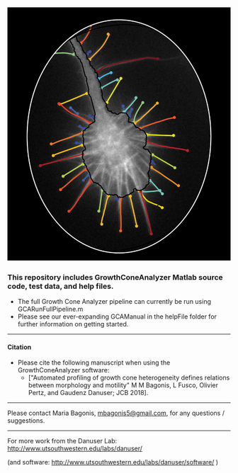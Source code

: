![Alt Text](GCALogo.PNG?raw=true "GCA")
-------------

### This repository includes GrowthConeAnalyzer Matlab source code, test data, and help files. 
- The full Growth Cone Analyzer pipeline can currently be run using GCARunFullPipeline.m 
- Please see our ever-expanding GCAManual in the helpFile folder for further information on getting started. 

------------------
#### Citation


- Please cite the following manuscript when using the GrowthConeAnalyzer software:
   - ["Automated profiling of growth cone heterogeneity defines relations between morphology and motility" M M Bagonis, L Fusco, Olivier Pertz, and Gaudenz Danuser; JCB 2018].

-----------------

Please contact Maria Bagonis, mbagonis5@gmail.com, for any questions / suggestions.

-----------------

For more work from the Danuser Lab: http://www.utsouthwestern.edu/labs/danuser/

(and software: http://www.utsouthwestern.edu/labs/danuser/software/ )
